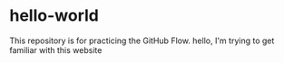 # hello-world
This repository is for practicing the GitHub Flow.
hello, I'm trying to get familiar with this website
